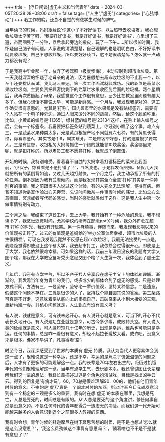 +++
title = '[浮日闲谈]虚无主义和当代青年'
date = 2024-03-05T20:38:08+08:00
draft = false
tags= ["人生","虚无"] 
categories= ["心弦悸动"]
+++
我工作的晚，还总不自觉的有做学生时候的脾气。  

当年读书的时候，妈妈跟我说‘你这小子不好好读书，以后超市去收垃圾’。我心想收垃圾太辛苦了呀，‘我要好好读书，我要好好读书，我要好好读书’，心里想了三遍，奋而图强了一分钟，然后拿起旁边的橡皮，玩了一下午......所以很长时间，我怀疑自己脑子有问题。人家说的清清楚楚，自己理解的也是明明白白，不好好读书就要收垃圾，自己不想收垃圾，所以要好好读书，这不是很清楚吗？怎么就一点动力都没有呢？  

于是我高中毕业那一年，放弃了考驾照（极度懊悔），主动应聘到超市收垃圾。第一天我就深深的怀疑了老母亲的说法，因为暑假想去超市收垃圾的不止我一个，以至于还要排队面试。我比马云幸运，第一次工作面试就很成功。我的职位是蔬菜水果收垃圾岗，主要负责把顾客挑剩下的烂菜烂水果收回到后面的垃圾桶。两个星期后，我再次质疑起了母亲，我感觉这个工作很有意思，至少比在教室里刷题有趣太多了。但我心想话不能说太早，可能是新鲜感。一个月后，我发现我是对的，这工作确实很有意思的。尤其是‘打称’，国内超市里的水果都是没有贴标签的，需要有个人站在一个电子秤旁边，通过人眼来区分不同的蔬菜，然后，给这个蔬菜称重。比如，小黄瓜的编号是‘11365’，绿甘蓝的编号是‘23134’这样，在称上输入编号之后，会有一个标签条，我需要把标签条贴到蔬菜上。你可别小瞧了这个事。难点有三，一是蔬菜水果种类太多，光是黄瓜根据产地不同就有六七种，有的黄瓜长得怪，你看着是A，其实它是个B，属实难分。二是顾客不好惹，打的速度慢了要骂人。三是有监督，收银柜的大妈每抓住一个错的就能领10块奖金，奖金哪里来呢，就是扣打称的。所以老员工都不愿意打称，我就成了倒霉蛋。  

开始的时候，我特别难受。看着喜不自胜的大妈拿着打错标签的菜来到我面前，‘小伙子，你看看是不是打错了？’，气煞我也，于是我发奋图强。仅仅几天我就把所有的菜倒背如流，又过几天越打越快。一个月之后，我主动承担了所有的打称任务。倒不是因为我有受虐倾向，而是我发现其实全心全意‘打称’其实是一件特别爽的事情。我之前跟很多人说过这个体验，有的人完全无法理解，觉得有病。但我不知道你是否体验过心无旁骛，忘记时间做某一件事情时候的感觉，比如全心全意画画，冥想或者写代码的感觉，当时的感觉就类似于这样。这是我人生中第一次做事情特别有动力。  

三个月之后，我结束了这份工作，去上大学。我开始有了一种危险的想法，我不想读书了，我感觉浪费时间。尤其学校的老师在那念ppt的时候，我分外怀念在超市‘打称’的时光，我没有开玩笑。另一件麻烦事，伴随而来，我发现我长期以来的价值观被击碎了。过去的价值观是爸妈给的‘坐办公室体面幸福，超市收垃圾的人生很糟糕’，可现在我发现我竟然不反感在超市‘收垃圾’。我最无法接受的一点是，我隐隐觉得即使没上这个破大学，我去超市打工，我依然会过得很开心。即使是上了大学，我也依然很难幸福。可如果这样的话，我前三年没日没夜的刷题考大学又图个啥，那我在大学教室里听秃头念经又图个啥？人生第一次，我体会到了虚无主义。  

几年后，我还有点学生气，所以不吝于找人分享我在虚无主义上的体验和理解。渐渐的，我发现当年身为青年的我们，或多或少的都体会到了虚无的感觉。只是处理方式不同，方法有三，一是坚守，坚守老一辈价值观，坚持某种信念。二是遗忘，假装这个问题不存在。三就是很少的人了，坚持找个能自圆其说的答案。第三条路可真是不好走，这意味着要从底向上的审视自己，击破原来从小到大接受的三观，重新构建一套。其核心问题就是，人生到底有没有意义呀？  

有人说，钱就是意义，可有钱未必开心。有人说开心就是意义，可当下的开心不代表长久地开心。有人说建功立业就是意义，可古今多少事，成败转头空。有人说人类的延续就是意义，可人类短短几十亿年的历史，出现是幸运，维系也可能只是幸运。任何的事情，总是咋一看很有意义，却经不起拉长看放大看。或许吧，没意义才是根本。佛家不早讲了，凡事得看‘空’。  

时至今日，我深深感受到了世界的本质有'虚无'特质。我认为当代人更容易体会到这一点了，很难说这是一种幸运，还是不幸。幸运的是解决了饥饿温饱的问题之后，人才有了更多的可能理解这一点。我的长辈是70年左右出生的，经历过饥饿年代的他们很难理解这一点。当年有点学生气，去玩剧本杀。我还曾试图让长辈理解我们这一辈的想法，我跟长辈描述过这是个角色扮演游戏，目标是找出凶手云云。得到的回复是‘有病才玩’。60，70总是很难理解90，00的，他们有他们青年时候的意义。不幸的是'虚无'真是一个很难对付的东西，所以时至今日我越发意识到有一个稳定的三观是多么的重要。我有时在想'虚无'的本质在哪里，我想是死亡，人总是要死的，时间总是有限的。从‘人总是要死的’这个角度讲，做任何事自然是没意义的。不是任何时代的青年都得受一遭虚无的考验。而我们这一代开始可能越来越多的人会意识到这个之前很多人忽视的东西。  

我有时会想，青年时候的释迦摩尼在树下冥思苦想的时候，是不是也想过‘怎么就是这么没意思？’，‘我这么费劲做这个事情有意思吗？’，‘躺着啥也不干是不是就有意思了？’ 
